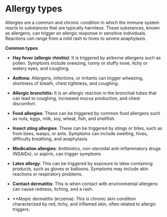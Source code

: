 # Allergy types

Allergies are a common and chronic condition in which the immune system reacts to substances that are typically harmless. These substances, known as allergens, can trigger an allergic response in sensitive individuals. Reactions can range from a mild rash to hives to severe anaphylaxis.

**Common types**:

* **Hay fever (allergic rhinitis)**: It is triggered by airborne allergens such as pollen. Symptoms include sneezing, runny or stuffy nose, itchy or watery eyes, and coughing.

* **Asthma**: Allergens, infections, or irritants can trigger wheezing, shortness of breath, chest tightness, and coughing.

* **Allergic bronchitis**: It is an allergic reaction in the bronchial tubes that can lead to coughing, increased mucus production, and chest discomfort.

* **Food allergies**: These can be triggered by common food allergens such as nuts, eggs, milk, soy, wheat, fish, and shellfish. 

* **Insect sting allergies**: These can be triggered by stings or bites, such as from bees, wasps, or ants. Symptoms can include swelling, hives, difficulty breathing, and anaphylaxis.

* **Medication allergies**: Antibiotics, non-steroidal anti-inflammatory drugs (NSAIDs), or aspirin, can trigger symptoms 

* **Latex allergy**: This can be triggered by exposure to latex-containing products, such as gloves or balloons. Symptoms may include skin reactions or respiratory problems.

* **Contact dermatitis**: This is when contact with environmental allergens can cause redness, itching, and a rash.

* **Atopic dermatitis (eczema): This is chronic skin condition characterized by red, itchy, and inflamed skin, often related to allergic triggers.
